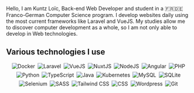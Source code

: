 <p>Hello, I am Kuntz Loïc, Back-end Web Developer and student in a 🇫🇷🇩🇪 Franco-German Computer Science program.
        I develop websites daily using the most current frameworks like Laravel and VueJS. 
        My studies allow me to discover computer development as a whole,
        so I am not only able to develop in Web technologies.
</p>
<div style="margin: 1em 0;">
    <h2>Various technologies I use</h2>
    <div style="display: flex; gap: 0.5em; flex-flow: row wrap; justify-content: center;">
    <img alt="Docker" src="https://img.shields.io/static/v1?label=&message=Docker&color=2496ED&style=flat-square&logoColor=white&logo=docker" />
    <img alt="Laravel" src="https://img.shields.io/static/v1?label=&color=FF2D20&style=flat-square&logoColor=white&logo=laravel&message=Laravel" />
    <img alt="VueJS" src="https://img.shields.io/static/v1?label=&color=4FC08D&style=flat-square&logoColor=white&logo=vue.js&message=VueJS" />
    <img alt="NuxtJS" src="https://img.shields.io/static/v1?label=&color=00DC82&style=flat-square&logoColor=white&logo=nuxt.js&message=NuxtJS" />
    <img alt="NodeJS" src="https://img.shields.io/static/v1?label=&color=339933&style=flat-square&logoColor=white&logo=Node.JS&message=NodeJS" />
    <img alt="Angular" src="https://img.shields.io/static/v1?label=&color=DD0031&style=flat-square&logoColor=white&logo=angular&message=Angular" />
    <img alt="PHP" src="https://img.shields.io/static/v1?label=&color=777BB4&style=flat-square&logoColor=white&logo=PHP&message=PHP" />
    <img alt="Python" src="https://img.shields.io/static/v1?label=&color=3776AB&style=flat-square&logoColor=white&logo=Python&message=Python" />
    <img alt="TypeScript" src="https://img.shields.io/static/v1?label=&color=3178C6&style=flat-square&logoColor=white&logo=TypeScript&message=TypeScript" />
    <img alt="Java" src="https://img.shields.io/static/v1?label=&color=FFFFFF&style=flat-square&logoColor=black&logo=OpenJDK&message=Java" />
    <img alt="Kubernetes" src="https://img.shields.io/static/v1?label=&color=326CE5&style=flat-square&logoColor=white&logo=Kubernetes&message=Kubernetes" />
    <img alt="MySQL" src="https://img.shields.io/static/v1?label=&color=4479A1&style=flat-square&logoColor=white&logo=MySQL&message=MySQL" />
    <img alt="SQLite" src="https://img.shields.io/static/v1?label=&color=003B57&style=flat-square&logoColor=white&logo=SQLite&message=SQLite" />
    <img alt="Selenium" src="https://img.shields.io/static/v1?label=&color=43B02A&style=flat-square&logoColor=white&logo=Selenium&message=Selenium" />
    <img alt="SASS" src="https://img.shields.io/static/v1?label=&color=CC6699&style=flat-square&logoColor=white&logo=SASS&message=SASS" />
    <img alt="Tailwind CSS" src="https://img.shields.io/static/v1?label=&color=06B6D4&style=flat-square&logoColor=white&logo=Tailwind CSS&message=Tailwind" />
    <img alt="CSS" src="https://img.shields.io/static/v1?label=&color=1572B6&style=flat-square&logoColor=white&logo=CSS3&message=CSS3" />
    <img alt="Wordpress" src="https://img.shields.io/static/v1?label=&color=21759B&style=flat-square&logoColor=white&logo=Wordpress&message=Wordpress" />
    <img alt="Git" src="https://img.shields.io/static/v1?label=&color=F05032&style=flat-square&logoColor=white&logo=git&message=Git" />
    </div>
</div>
